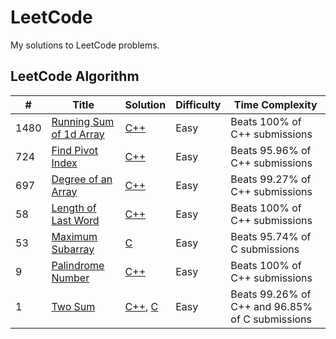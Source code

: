 # LeetCode

My solutions to LeetCode problems.

## LeetCode Algorithm


| # | Title | Solution | Difficulty | Time Complexity |
|---| ----- | -------- | ---------- | --------------- |
|1480|[Running Sum of 1d Array](https://leetcode.com/problems/running-sum-of-1d-array/) | [C++](https://github.com/DanSaada/LeetCode/blob/main/Algorithms/RunningSumOf1DArray.cpp)|Easy| Beats 100% of C++ submissions |
|724|[Find Pivot Index](https://leetcode.com/problems/find-pivot-index/) | [C++](https://github.com/DanSaada/LeetCode/blob/main/Algorithms/FindPivotIndex.cpp)|Easy| Beats 95.96% of C++ submissions |
|697|[Degree of an Array](https://leetcode.com/problems/degree-of-an-array/description/) | [C++](https://github.com/DanSaada/LeetCode/blob/main/Algorithms/DegreeOfAnArray.cpp)|Easy| Beats 99.27% of C++ submissions |
|58|[Length of Last Word](https://leetcode.com/problems/length-of-last-word/description/) | [C++](https://github.com/DanSaada/LeetCode/blob/main/Algorithms/LengthOfLastWord.cpp)|Easy| Beats 100% of C++ submissions |
|53|[Maximum Subarray](https://leetcode.com/problems/maximum-subarray/description/) | [C](https://github.com/DanSaada/LeetCode/blob/main/Algorithms/MaximumSubarray.c)|Easy| Beats 95.74% of C submissions |
|9|[Palindrome Number](https://leetcode.com/problems/palindrome-number/) | [C++](https://github.com/DanSaada/LeetCode/blob/main/Algorithms/PalindromeNumber.cpp)|Easy| Beats 100% of C++ submissions |
|1|[Two Sum](https://leetcode.com/problems/two-sum/description/) | [C++](https://github.com/DanSaada/LeetCode/blob/main/Algorithms/TwoSum/TwoSum.cpp), [C](https://github.com/DanSaada/LeetCode/blob/main/Algorithms/TwoSum/TwoSum.c)|Easy| Beats 99.26% of C++ and 96.85% of C submissions|



